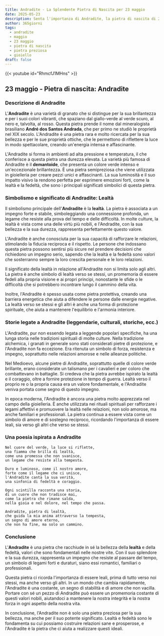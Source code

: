 ```yaml
---
title: Andradite - La Splendente Pietra di Nascita per 23 maggio
date: 2025-05-23
description: Senta l'importanza di Andradite, la pietra di nascita di 23 maggio che simboleggia Lealtà. Lasci che la sua bellezza e il suo significato illuminino la sua giornata.
author: 365giorni
tags:
  - andradite
  - maggio
  - 23 maggio
  - pietra di nascita
  - pietra preziosa
  - gioiello
draft: false
---
```


{{< youtube id="RhmcfJ1MHns" >}}

## 23 maggio - Pietra di nascita: Andradite

### Descrizione di Andradite

L'**Andradite** è una varietà di granato che si distingue per la sua brillantezza e per i suoi colori vibranti, che spaziano dal giallo-verde al verde scuro, al nero e, talvolta, al rosso. Questa pietra prende il nome dal mineralogista brasiliano **André dos Santos Andrada**, che per primo ne studiò le proprietà nel XIX secolo. L'Andradite è una pietra rara e molto ricercata per la sua bellezza e per le sue proprietà ottiche, che le permettono di riflettere la luce in modo spettacolare, creando un'energia intensa e affascinante.

L'Andradite si forma in ambienti ad alta pressione e temperatura, il che conferisce a questa pietra una durezza elevata. La varietà più famosa di Andradite è il **demantoide**, che presenta un colore verde intenso e un'eccezionale brillantezza. È una pietra semipreziosa che viene utilizzata in gioielleria per creare pezzi unici e affascinanti. La sua luminosità e il suo impatto visivo la rendono perfetta per esprimere emozioni forti, come la lealtà e la fedeltà, che sono i principali significati simbolici di questa pietra.

### Simbolismo e significato di Andradite: Lealtà

Il simbolismo principale dell'**Andradite** è la **lealtà**. La pietra è associata a un impegno forte e stabile, simboleggiando una connessione profonda, un legame che resiste alla prova del tempo e delle difficoltà. In molte culture, la lealtà è vista come una delle virtù più nobili, e l'Andradite, con la sua bellezza e la sua durezza, rappresenta perfettamente questo valore.

L'Andradite è anche conosciuta per la sua capacità di rafforzare le relazioni, stimolando la fiducia reciproca e il rispetto. Le persone che indossano questa pietra possono sentirsi più sicure nel prendere decisioni che richiedono un impegno serio, sapendo che la lealtà e la fedeltà sono valori che sosterranno sempre la loro crescita personale e le loro relazioni.

Il significato della lealtà in relazione all'Andradite non si limita solo agli altri. La pietra è anche simbolo di lealtà verso se stessi, un promemoria di essere fedeli alla propria visione e ai propri principi, nonostante le sfide o le difficoltà che si potrebbero incontrare lungo il cammino della vita.

Inoltre, l'Andradite è spesso usata come pietra protettiva, creando una barriera energetica che aiuta a difendere le persone dalle energie negative. La lealtà verso se stessi e gli altri è anche una forma di protezione spirituale, che aiuta a mantenere l'equilibrio e l'armonia interiore.

### Storie legate a Andradite (leggendarie, culturali, storiche, ecc.)

L'Andradite, pur non essendo legata a leggende popolari specifiche, ha una lunga storia nelle tradizioni spirituali di molte culture. Nella tradizione alchemica, i granati in generale sono stati considerati pietre di protezione, e l'Andradite non fa eccezione. Era ritenuta un simbolo di forza, resistenza e impegno, soprattutto nelle relazioni amorose e nelle alleanze politiche.

Nel Medioevo, alcune pietre di Andradite, soprattutto quelle di colore verde brillante, erano considerate un talismano per i cavalieri e per coloro che combattevano in battaglie. Si credeva che la pietra avrebbe ispirato la lealtà e il coraggio, oltre a fornire protezione in tempo di guerra. Lealtà verso il proprio re o la propria causa era un valore fondamentale, e l'Andradite veniva portata come segno di questo impegno.

In epoca moderna, l'Andradite è ancora una pietra molto apprezzata nel campo della gioielleria. È anche utilizzata nei rituali spirituali per rafforzare i legami affettivi e promuovere la lealtà nelle relazioni, non solo amorose, ma anche familiari e professionali. La pietra continua a essere vista come un simbolo di amore e di sostegno reciproco, ricordando l'importanza di essere leali, sia verso gli altri che verso se stessi.

### Una poesia ispirata a Andradite

```
Nel cuore del verde, la luce si riflette,
una fiamma che brilla di lealtà,
come una promessa che non svanisce,
un legame che resiste alla tempesta.

Duro e luminoso, come il nostro amore,
forte come il legame che ci unisce,
l'Andradite canta la sua verità,
una sinfonia di fedeltà e coraggio.

Ogni scintilla racconta una storia,
di un cuore che non tradisce mai,
come la pietra che rimane salda,
nella gioia e nel dolore, nel tempo che passa.

Andradite, pietra di lealtà,
che guida la mia anima attraverso la tempesta,
un segno di amore eterno,
che non ha fine, ma solo un cammino.
```

### Conclusione

L'**Andradite** è una pietra che racchiude in sé la bellezza della **lealtà** e della fedeltà, valori che sono fondamentali nelle nostre vite. Con il suo splendore e la sua durezza, rappresenta un impegno che resiste al passare del tempo, un simbolo di legami forti e duraturi, siano essi romantici, familiari o professionali.

Questa pietra ci ricorda l'importanza di essere leali, prima di tutto verso noi stessi, ma anche verso gli altri. In un mondo che cambia rapidamente, l'Andradite è una costante, un segno di stabilità e di amore che non vacilla. Portare con sé un pezzo di Andradite può essere un promemoria costante di questi valori nobili, aiutandoci a mantenere la nostra integrità e la nostra forza in ogni aspetto della nostra vita.

In conclusione, l'Andradite non è solo una pietra preziosa per la sua bellezza, ma anche per il suo potente significato. Lealtà e fedeltà sono le fondamenta su cui possiamo costruire relazioni sane e prosperose, e l'Andradite è la pietra che ci aiuta a realizzare questi ideali.